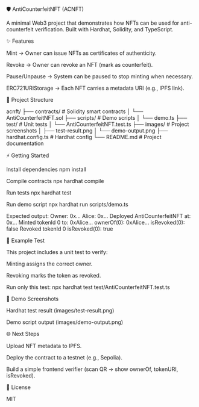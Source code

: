 🛡️ AntiCounterfeitNFT (ACNFT)

A minimal Web3 project that demonstrates how NFTs can be used for anti-counterfeit verification.
Built with Hardhat, Solidity, and TypeScript.

✨ Features

Mint → Owner can issue NFTs as certificates of authenticity.

Revoke → Owner can revoke an NFT (mark as counterfeit).

Pause/Unpause → System can be paused to stop minting when necessary.

ERC721URIStorage → Each NFT carries a metadata URI (e.g., IPFS link).

📂 Project Structure

acnft/
├── contracts/ # Solidity smart contracts
│ └── AntiCounterfeitNFT.sol
├── scripts/ # Demo scripts
│ └── demo.ts
├── test/ # Unit tests
│ └── AntiCounterfeitNFT.test.ts
├── images/ # Project screenshots
│ ├── test-result.png
│ └── demo-output.png
├── hardhat.config.ts # Hardhat config
└── README.md # Project documentation

⚡ Getting Started

Install dependencies
npm install

Compile contracts
npx hardhat compile

Run tests
npx hardhat test

Run demo script
npx hardhat run scripts/demo.ts

Expected output:
Owner: 0x...
Alice: 0x...
Deployed AntiCounterfeitNFT at: 0x...
Minted tokenId 0 to: 0xAlice...
ownerOf(0): 0xAlice...
isRevoked(0): false
Revoked tokenId 0
isRevoked(0): true

🧪 Example Test

This project includes a unit test to verify:

Minting assigns the correct owner.

Revoking marks the token as revoked.

Run only this test:
npx hardhat test test/AntiCounterfeitNFT.test.ts

📸 Demo Screenshots

Hardhat test result
(images/test-result.png)

Demo script output
(images/demo-output.png)

🌐 Next Steps

Upload NFT metadata to IPFS.

Deploy the contract to a testnet (e.g., Sepolia).

Build a simple frontend verifier (scan QR → show ownerOf, tokenURI, isRevoked).

📜 License

MIT